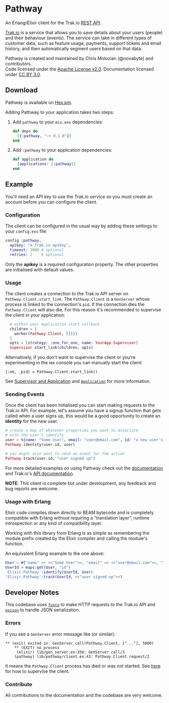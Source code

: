 Pathway
=======

An Erlang/Elixir client for the Trak.io [REST API](http://docs.trak.io/).

[Trak.io](http://trak.io/) is a service that allows you to save details about your users (people) and their behaviour (events). The service can take in different types of customer data, such as feature usage, payments, support tickets and email history, and then automatically segment users based on that data.

Pathway is created and maintained by Chris Molozian (@novabyte) and contributors.
<br/>
Code licensed under the [Apache License v2.0](http://www.apache.org/licenses/LICENSE-2.0).
 Documentation licensed under [CC BY 3.0](http://creativecommons.org/licenses/by/3.0/).

## Download ##

Pathway is available on [Hex.pm](https://hex.pm/).

Adding Pathway to your application takes two steps:

1. Add `pathway` to your `mix.exs` dependencies:

    ```elixir
    def deps do
      [{:pathway, "~> 0.1.0"}]
    end
    ```

2. Add `:pathway` to your application dependencies:

    ```elixir
    def application do
      [applications: [:pathway]]
    end
    ```

## Example ##

You'll need an API key to use the Trak.io service so you must create an account before you can configure the client.

### Configuration ###

The client can be configured in the usual way by adding these settings to your `config.exs` file:

```elixir
config :pathway,
  apikey: "a Trak.io apikey",
  timeout: 3000 # optional
  retries: 2    # optional
```

Only the __apikey__ is a required configuration property. The other properties are initialised with default values.

### Usage ###

The client creates a connection to the Trak.io API server on `Pathway.Client.start_link`. The `Pathway.Client` is a `GenServer` whose process is linked to the connection's `pid`. If the connection dies the `Pathway.Client` will also die. For this reason it's recommended to supervise the client in your application:

```elixir
  # within your Application start callback
  children = [
    worker(Pathway.Client, [[]])
  ]
  opts = [strategy: :one_for_one, name: YourApp.Supervisor]
  Supervisor.start_link(children, opts)
```

Alternatively, if you don't want to supervise the client or you're experimenting in the iex console you can manually start the client:

```
{:ok, _pid} = Pathway.Client.start_link()
```

See [Supervisor and Application](http://elixir-lang.org/getting_started/mix_otp/5.html) and [`Application`](http://elixir-lang.org/docs/stable/elixir/Application.html) for more information.

### Sending Events ###

Once the client has been initialised you can start making requests to the Trak.io API. For example, let's assume you have a signup function that gets called when a user signs up, this would be a good opportunity to create an __identity__ for the new user.

```elixir
# create a map of whatever properties you want to associate
# with the user's identity
user = %{name: "Some User", email: "user@email.com", id: "a new user's ID"}
Pathway.identity(user.id, user)

# you might also want to send an event for the action
Pathway.track(user.id, "user signed up")
```

For more detailed examples on using Pathway check out the [documentation](http://hexdocs.pm/pathway/) and Trak.io's [API documentation](https://docs.trak.io/).

__NOTE__: This client is complete but under development, any feedback and bug reports are welcome.

### Usage with Erlang ###

Elixir code compiles down directly to BEAM bytecode and is completely compatible with Erlang without requiring a "translation layer", runtime introspection or any kind of compatibility layer.

Working with this library from Erlang is as simple as remembering the module prefix created by the Elixir compiler and calling the module's function.

An equivalent Erlang example to the one above:

```erlang
User = #{"name" => <<"Some User">>, "email" => <<"user@email.com">>, "id" => <<"a new user's ID">>}
UserId = maps:get(User, "id")
'Elixir.Pathway':identify(UserId, User)
'Elixir.Pathway':track(UserId, <<"user signed up">>)
```

## Developer Notes ##

This codebase uses [`fusco`](https://github.com/esl/fusco) to make HTTP requests to the Trak.io API and [`poison`](https://github.com/devinus/poison) to handle JSON serialization.

### Errors ###

If you see a `GenServer` error message like (or similar):

```
** (exit) exited in: GenServer.call(Pathway.Client, ["..."], 5000)
    ** (EXIT) no process
     (elixir) lib/gen_server.ex:356: GenServer.call/3
    (pathway) lib/pathway/client.ex:43: Pathway.Client.request/2
```

It means the `Pathway.Client` process has died or was not started. See [here](#usage) for how to supervise the client.

### Contribute ###

All contributions to the documentation and the codebase are very welcome.
